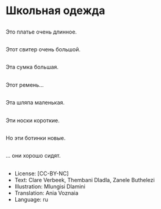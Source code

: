 # Школьная одежда

##
Это платье очень длинное.

##
Этот свитер очень большой.

##
Эта сумка большая.

##
Этот ремень...

##
Эта шляпа маленькая.

##
Эти носки короткие.

##
Но эти ботинки новые.

##
... они хорошо сидят.

##
* License: [CC-BY-NC]
* Text: Clare Verbeek, Thembani Dladla, Zanele Buthelezi
* Illustration: Mlungisi Dlamini
* Translation: Ania Voznaia
* Language: ru
